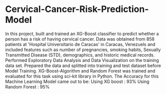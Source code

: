 # Cervical-Cancer-Risk-Prediction-Model


In this project, built and trained an XG-Boost classifier to predict whether a person has a risk of having cervical cancer. Data was obtained from 858 patients at 'Hospital Universitario de Caracas' in Caracas, Venezuels and included features such as number of pregnancies, smoking habits, Sexually Transmitted Disease (STD), demographics, and historic medical records. Performed Exploratory Data Analysis and Data Visualization on the training data set. Prepared the data and splitted into training and test dataset before Model Training. XG-Boost-Algorithm and Random Forest was trained and evaluated for this task using sci-kit library in Python. The Accuracy for this Machine Learning Model came out to be: 
  Using XG boost : 93% 
  Using Random Forest : 95%
